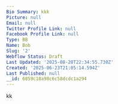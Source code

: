 ```yaml
---
Bio Summary: kkk
Picture: null
Email: null
Twitter Profile Link: null
Facebook Profile Link: null
Type: BB
Name: Bob
Slug: '2'
Webflow Status: Draft
Last Updated: '2025-08-20T22:34:55.730Z'
Created: '2025-06-23T21:05:14.594Z'
Last Published: null
__id: 6859c18a98c6c58dcdc1a294
---
```

<p>kk</p>
